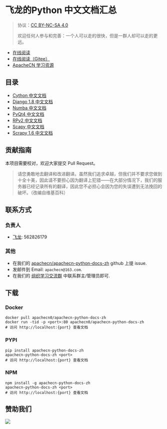 # 飞龙的Python 中文文档汇总

> 协议：[CC BY-NC-SA 4.0](http://creativecommons.org/licenses/by-nc-sa/4.0/)
> 
> 欢迎任何人参与和完善：一个人可以走的很快，但是一群人却可以走的更远。

* [在线阅读](https://pydoc.apachecn.org)
* [在线阅读（Gitee）](https://apachecn.gitee.io/apachecn-python-docs-zh/)
* [ApacheCN 学习资源](http://docs.apachecn.org/)

## 目录

+   [Cython 中文文档](doc/cython-doc-zh/SUMMARY.md)
+   [Django 1.8 中文文档](doc/django-doc-18-zh/SUMMARY.md)
+   [Numba 中文文档](doc/numba-doc-zh/SUMMARY.md)
+   [PyQt4 中文文档](doc/pyqt4-doc-zh/SUMMARY.md)
+   [RPy2 中文文档](doc/rpy2-doc-zh/SUMMARY.md)
+   [Scapy 中文文档](doc/scapy-doc-zh/SUMMARY.md)
+   [Scrapy 1.6 中文文档](doc/scrapy-doc-zh/SUMMARY.md)

## 贡献指南

本项目需要校对，欢迎大家提交 Pull Request。

> 请您勇敢地去翻译和改进翻译。虽然我们追求卓越，但我们并不要求您做到十全十美，因此请不要担心因为翻译上犯错——在大部分情况下，我们的服务器已经记录所有的翻译，因此您不必担心会因为您的失误遭到无法挽回的破坏。（改编自维基百科）

## 联系方式

### 负责人

* [飞龙](https://github.com/wizardforcel): 562826179

### 其他

*   在我们的 [apachecn/apachecn-python-docs-zh](https://github.com/apachecn/apachecn-python-docs-zh) github 上提 issue.
*   发邮件到 Email: `apachecn@163.com`.
*   在我们的 [组织学习交流群](http://www.apachecn.org/organization/348.html) 中联系群主/管理员即可.

## 下载

### Docker

```
docker pull apachecn0/apachecn-python-docs-zh
docker run -tid -p <port>:80 apachecn0/apachecn-python-docs-zh
# 访问 http://localhost:{port} 查看文档
```

### PYPI

```
pip install apachecn-python-docs-zh
apachecn-python-docs-zh <port>
# 访问 http://localhost:{port} 查看文档
```

### NPM

```
npm install -g apachecn-python-docs-zh
apachecn-python-docs-zh <port>
# 访问 http://localhost:{port} 查看文档
```

## 赞助我们

![](http://data.apachecn.org/img/about/donate.jpg)
